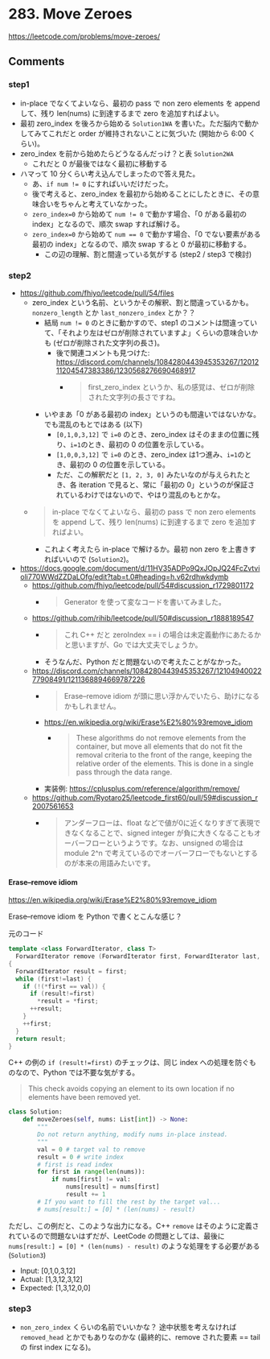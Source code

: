 # 283. Move Zeroes

https://leetcode.com/problems/move-zeroes/

## Comments

### step1

*   in-place でなくてよいなら、最初の pass で non zero elements を append して、残り len(nums) に到達するまで zero を追加すればよい。
*   最初 zero_index を後ろから始める `Solution1WA` を書いた。ただ脳内で動かしてみてこれだと order が維持されないことに気づいた (開始から 6:00 くらい)。
*   zero_index を前から始めたらどうなるんだっけ？と表 `Solution2WA`
    *   これだと 0 が最後ではなく最初に移動する
*   ハマって 10 分くらい考え込んでしまったので答え見た。
    *   あ、`if num != 0` にすればいいだけだった。
    *   後で考えると、zero_index を最初から始めることにしたときに、その意味合いをちゃんと考えていなかった。
    *   `zero_index=0` から始めて `num != 0` で動かす場合、「0 がある最初の index」となるので、順次 swap すれば解ける。
    *   `zero_index=0` から始めて `num == 0` で動かす場合、「0 でない要素がある最初の index」となるので、順次 swap すると 0 が最初に移動する。
        *   この辺の理解、割と間違っている気がする (step2 / step3 で検討)

### step2

*   https://github.com/fhiyo/leetcode/pull/54/files
    *   zero_index という名前、というかその解釈、割と間違っているかも。`nonzero_length` とか `last_nonzero_index` とか？？
        *   結局 `num != 0` のときに動かすので、step1 のコメントは間違っていて、「それより左はゼロが削除されていますよ」くらいの意味合いかも (ゼロが削除された文字列の長さ)。
            *   後で関連コメントも見つけた: https://discord.com/channels/1084280443945353267/1201211204547383386/1230568276690468917
                *   > first_zero_index というか、私の感覚は、ゼロが削除された文字列の長さですね。
        *   いやまあ「0 がある最初の index」というのも間違いではないかな。でも混乱のもとではある (以下)
            *   `[0,1,0,3,12]` で `i=0` のとき、zero_index はそのままの位置に残り、`i=1`のとき、最初の 0 の位置を示している。
            *   `[1,0,0,3,12]` で `i=0` のとき、zero_index は1つ進み、`i=1`のとき、最初の 0 の位置を示している。
            *   ただ、この解釈だと `[1, 2, 3, 0]` みたいなのが与えられたとき、各 iteration で見ると、常に「最初の 0」というのが保証されているわけではないので、やはり混乱のもとかな。
    *   > in-place でなくてよいなら、最初の pass で non zero elements を append して、残り len(nums) に到達するまで zero を追加すればよい。
        *   これよく考えたら in-place で解けるか。最初 non zero を上書きすればいいので (`Solution2`)。
*   https://docs.google.com/document/d/11HV35ADPo9QxJOpJQ24FcZvtvioli770WWdZZDaLOfg/edit?tab=t.0#heading=h.v62rdhwkdymb
    *   https://github.com/fhiyo/leetcode/pull/54#discussion_r1729801172
        *   > Generator を使って変なコードを書いてみました。
    *   https://github.com/rihib/leetcode/pull/50#discussion_r1888189547
        *   > これ C++ だと zeroIndex == i の場合は未定義動作にあたるかと思いますが、Go では大丈夫でしょうか。
        *   そうなんだ、Python だと問題ないので考えたことがなかった。
    *   https://discord.com/channels/1084280443945353267/1210494002277908491/1211368894669787226
        *   > Erase–remove idiom が頭に思い浮かんでいたら、助けになるかもしれません。
        *   https://en.wikipedia.org/wiki/Erase%E2%80%93remove_idiom
            *   > These algorithms do not remove elements from the container, but move all elements that do not fit the removal criteria to the front of the range, keeping the relative order of the elements. This is done in a single pass through the data range.
        *   実装例: https://cplusplus.com/reference/algorithm/remove/
    *   https://github.com/Ryotaro25/leetcode_first60/pull/59#discussion_r2007561653
        *   > アンダーフローは、float などで値が0に近くなりすぎて表現できなくなることで、signed integer が負に大きくなることもオーバーフローというようです。なお、unsigned の場合は module 2^n で考えているのでオーバーフローでもないとするのが本来の用語みたいです。

#### Erase–remove idiom

https://en.wikipedia.org/wiki/Erase%E2%80%93remove_idiom

Erase–remove idiom を Python で書くとこんな感じ？

元のコード

```cpp
template <class ForwardIterator, class T>
  ForwardIterator remove (ForwardIterator first, ForwardIterator last, const T& val)
{
  ForwardIterator result = first;
  while (first!=last) {
    if (!(*first == val)) {
      if (result!=first)
        *result = *first;
      ++result;
    }
    ++first;
  }
  return result;
}
```

C++ の例の `if (result!=first)` のチェックは、同じ index への処理を防ぐものなので、Python では不要な気がする。
> This check avoids copying an element to its own location if no elements have been removed yet.

```python
class Solution:
    def moveZeroes(self, nums: List[int]) -> None:
        """
        Do not return anything, modify nums in-place instead.
        """
        val = 0 # target val to remove
        result = 0 # write index
        # first is read index
        for first in range(len(nums)):
            if nums[first] != val:
                nums[result] = nums[first]
                result += 1
        # If you want to fill the rest by the target val...
        # nums[result:] = [0] * (len(nums) - result)
```

ただし、この例だと、このような出力になる。C++ `remove` はそのように定義されているので問題ないはずだが、LeetCode の問題としては、最後に `nums[result:] = [0] * (len(nums) - result)` のような処理をする必要がある (`Solution3`)

*   Input:    [0,1,0,3,12]
*   Actual:   [1,3,12,3,12]
*   Expected: [1,3,12,0,0]

### step3

*   `non_zero_index` くらいの名前でいいかな？ 途中状態を考えなければ`removed_head` とかでもありなのかな (最終的に、remove された要素 == tail の first index になる)。
